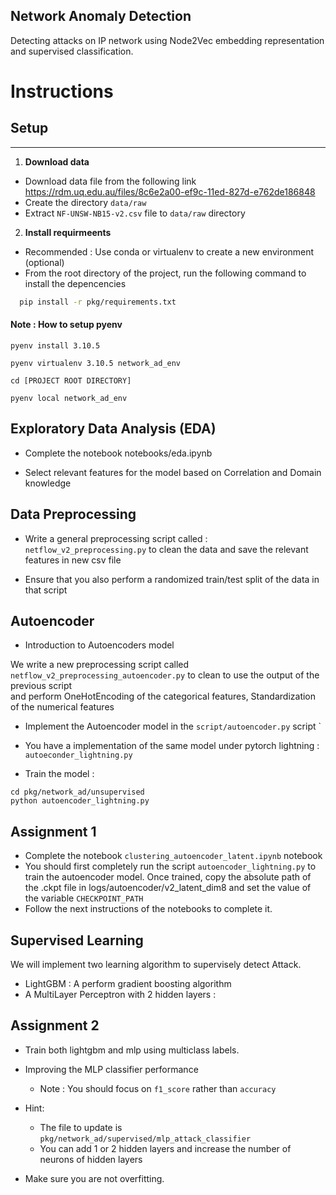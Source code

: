 Network Anomaly Detection
-------------------------

Detecting attacks on IP network using Node2Vec embedding representation and supervised classification.

# Instructions 

## Setup

----
1. **Download data**
- Download data file from the following link 
 https://rdm.uq.edu.au/files/8c6e2a00-ef9c-11ed-827d-e762de186848
- Create the directory `data/raw`
- Extract `NF-UNSW-NB15-v2.csv` file to `data/raw` directory

2. **Install requirmeents**
- Recommended : Use conda or virtualenv to create a new environment (optional)
- From the root directory of the project, run the following command to install the depencencies
```bash
  pip install -r pkg/requirements.txt
```
 
 ####  Note : How to setup pyenv
 
   ``pyenv install 3.10.5``

   ``pyenv virtualenv 3.10.5 network_ad_env``
   
   ``cd [PROJECT ROOT DIRECTORY]``

   ``pyenv local network_ad_env``
  
  

## Exploratory Data Analysis (EDA)

- Complete the notebook notebooks/eda.ipynb

- Select relevant features for the model based on Correlation and Domain knowledge


## Data Preprocessing

- Write  a general preprocessing script called : `netflow_v2_preprocessing.py` to clean the data and save the relevant features in new csv file

- Ensure that you also perform a randomized train/test split of the data in that script


## Autoencoder
 
 - Introduction to Autoencoders model

 We write a new preprocessing script called `netflow_v2_preprocessing_autoencoder.py` to clean to use the output of the previous script \
and perform OneHotEncoding of the categorical features, Standardization of the numerical features
   
 - Implement the Autoencoder model in the `script/autoencoder.py` script
` 
 - You have a implementation of the same model under pytorch lightning : `autoeconder_lightning.py`


 - Train the model : 
 ```
 cd pkg/network_ad/unsupervised
 python autoencoder_lightning.py
 ```
 
## Assignment 1

- Complete the notebook  `clustering_autoencoder_latent.ipynb` notebook
- You should first completely run the script `autoencoder_lightning.py` to train the autoencoder
model. Once trained, copy the absolute path of the .ckpt file in logs/autoencoder/v2_latent_dim8
and set the value of the variable `CHECKPOINT_PATH`
- Follow the next instructions of the notebooks to complete it.


 
## Supervised Learning

We will implement two learning algorithm to supervisely detect Attack.
- LightGBM : A  perform gradient boosting algorithm
- A MultiLayer Perceptron with 2 hidden layers :

 


## Assignment 2
- Train both lightgbm and mlp using multiclass labels.
 
- Improving the MLP classifier performance
  - Note : You should focus on `f1_score` rather than `accuracy`
  
- Hint:
  - The file to update is `pkg/network_ad/supervised/mlp_attack_classifier` 
  - You can add 1 or 2 hidden layers and increase the number of neurons of hidden layers

- Make sure you are not overfitting.





  


 




